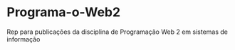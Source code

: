 # Programa-o-Web2
Rep para publicações da disciplina de Programação Web 2 em sistemas de informação
